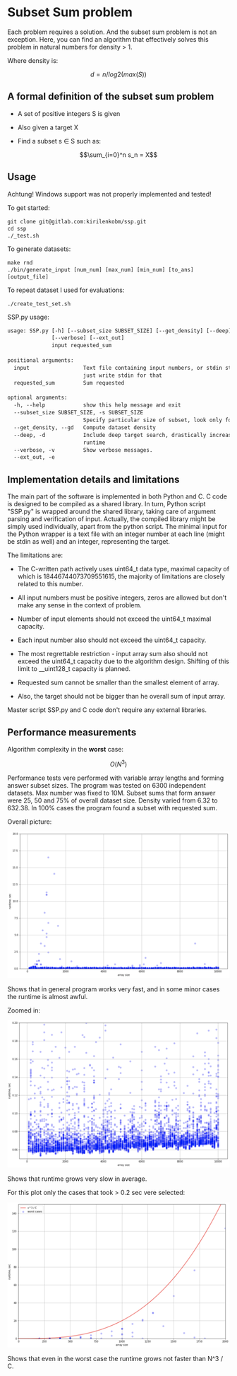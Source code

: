 # Subset Sum problem

Each problem requires a solution. And the subset sum problem is not an exception.
Here, you can find an algorithm that effectively solves this problem in natural numbers for density > 1.

Where density is:

```math
d = n / log2(max(S))
```

## A formal definition of the subset sum problem

- A set of positive integers S is given

- Also given a target X

- Find a subset s ∈ S such as:

```math
\sum_{i=0}^n s_n = X
```

## Usage

Achtung! Windows support was not properly implemented and tested!

To get started:

```shell
git clone git@gitlab.com:kirilenkobm/ssp.git
cd ssp
./_test.sh
```

To generate datasets:

```shell
make rnd
./bin/generate_input [num_num] [max_num] [min_num] [to_ans] [output_file]
```

To repeat dataset I used for evaluations:

```shell
./create_test_set.sh
```

SSP.py usage:

```txt
usage: SSP.py [-h] [--subset_size SUBSET_SIZE] [--get_density] [--deep]
              [--verbose] [--ext_out]
              input requested_sum

positional arguments:
  input                 Text file containing input numbers, or stdin stream,
                        just write stdin for that
  requested_sum         Sum requested

optional arguments:
  -h, --help            show this help message and exit
  --subset_size SUBSET_SIZE, -s SUBSET_SIZE
                        Specify particular size of subset, look only for this
  --get_density, --gd   Compute dataset density
  --deep, -d            Include deep target search, drastically increases the
                        runtime
  --verbose, -v         Show verbose messages.
  --ext_out, -e
```

## Implementation details and limitations

The main part of the software is implemented in both Python and C.
C code is designed to be compiled as a shared library.
In turn, Python script "SSP.py" is wrapped around the shared library, taking care of argument parsing and verification of input.
Actually, the compiled library might be simply used individually, apart from the python script.
The minimal input for the Python wrapper is a text file with an integer number at each line (might be stdin as well) and an integer, representing the target.

The limitations are:

- The C-written path actively uses uint64_t data type, maximal capacity of which is 18446744073709551615, the majority of limitations are closely related to this number.

- All input numbers must be positive integers, zeros are allowed but don't make any sense in the context of problem.

- Number of input elements should not exceed the uint64_t maximal capacity.

- Each input number also should not exceed the uint64_t capacity.

- The most regrettable restriction - input array sum also should not exceed the uint64_t capacity due to the algorithm design. Shifting of this limit to __uint128_t capacity is planned.

- Requested sum cannot be smaller than the smallest element of array.

- Also, the target should not be bigger than he overall sum of input array.

Master script SSP.py and C code don't require any external libraries.

## Performance measurements

Algorithm complexity in the __worst__ case:

```math
O(N^3)
```

Performance tests vere performed with variable array lengths and forming answer subset sizes.
The program was tested on 6300 independent datasets.
Max number was fixed to 10M. Subset sums that form answer were 25, 50 and 75% of overall dataset size.
Density varied from 6.32 to 632.38.
In 100% cases the program found a subset with requested sum.

Overall picture:

![alt text](plots/runtime_1.png "Runtime 1")

Shows that in general program works very fast, and in some minor cases the runtime is almost awful.

Zoomed in:

![alt text](plots/runtime_2.png "Runtime 2")

Shows that runtime grows very slow in average.

For this plot only the cases that took > 0.2 sec vere selected:

![alt text](plots/runtime_3.png "Runtime 3")

Shows that even in the worst case the runtime grows not faster than N^3 / C.
